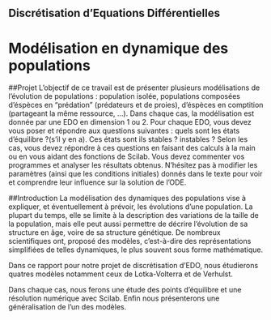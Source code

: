 ## Discrétisation d’Equations Différentielles

# Modélisation en dynamique des populations

##Projet
L’objectif de ce travail est de présenter plusieurs modélisations de l’évolution de populations : population isolée, populations composées d’éspèces en “prédation” (prédateurs et de proies), d’éspèces en comptition (partageant la même ressource, ...). Dans chaque cas, la modélisation est donnée par une EDO en dimension 1 ou 2. Pour chaque EDO, vous devez vous poser et répondre aux questions suivantes : quels sont les états d’équilibre ?(s’il y en a). Ces états sont ils stables ? instables ? Selon les cas, vous devez répondre à ces questions en faisant des calculs à la main ou en vous aidant des fonctions de Scilab. Vous devez commenter vos programmes et analyser les résultats obtenus. N’hésitez pas à modifier les paramètres (ainsi que les conditions initiales) donnés dans le texte pour voir et comprendre leur influence sur la solution de l’ODE.

##Introduction
La modélisation des dynamiques des populations vise à expliquer, et éventuellement à prévoir, les évolutions d’une population. La plupart du temps, elle se limite à la description des variations de la taille de la population, mais elle peut aussi permettre de décrire l’évolution de sa structure en âge, voire de sa structure génétique. De nombreux scientifiques ont, proposé des modèles, c’est-à-dire des représentations simplifiées de telles dynamiques,
le plus souvent sous forme mathématique.

Dans ce rapport pour notre projet de discrétisation d’EDO, nous étudierons
quatres modèles notamment ceux de Lotka-Volterra et de Verhulst.

Dans chaque cas, nous ferons une étude des points d’équilibre et une résolution
numérique avec Scilab. Enfin nous présenterons une généralisation de l’un
des modèles.